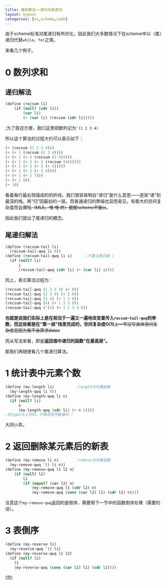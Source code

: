 ```yaml
---
title: 基础算法——递归与尾递归
layout: mypost
categories: [oi,scheme,code]
---
```


由于scheme标准对尾递归有所优化，因此我们大多数情况下在scheme中以（尾）递归代替```while```，```for```之类。

来看几个例子。

# 0 数列求和

## 递归解法

````scheme
(define (recsum li)
    (if (null? (cdr li))
        (car li)
        (+ (car li) (recsum (cdr li)))))
````

;为了叙述方便，我们这里把数列记为```'(1 2 3 4)```

所以这个算法的过程大约可以表示如下：

```scheme
(+ (recsum (1 2 3 4)))
(+ (+ 1 (recsum (2 3 4))))
(+ (+ 1 (+ 2 (recsum (3 4)))))
(+ (+ 1 (+ 2 (+ 3 (recsum (4))))))
(+ (+ 1 (+ 2 (+ 3 (+ 4)))))
(+ (+ 1 (+ 2 (+ 3 4))))
(+ (+ 1 (+ 2 7)))
(+ (+ 1 9))
(+ 10)
```

看着每行最右侧描成的的折线，我们很容易明白“递归”是什么意思——逐渐“递”到最深的栈，再“归”回最初的一层。而普通递归的弊端也显而易见，有极大的空间复杂度而会爆栈~~（MLE，噔 噔 咚）醒醒scheme不能oi~~。

因此我们提出了尾递归的概念。

## 尾递归解法

```scheme
(define (recsum-tail li)
  (recsum-tail-qwq li 0))
(define (recsum-tail-qwq li i)		;不要注意后缀（
  (if (null? li)
      i
      (recsum-tail-qwq (cdr li) (+ (car li) i))))
```

同上，表示算法过程为：

```scheme
(recsum-tail-qwq (1 2 3 4) (+ 0))
(recsum-tail-qwq (2 3 4) (+ 1 0))
(recsum-tail-qwq (3 4) (+ 1 2 0))
(recsum-tail-qwq (4) (+ 1 2 3 0))
(recsum-tail-qwq ('()) (+ 1 2 3 4 0))
```

**也就是说我们实际上是在相当于一遍又一遍地改变着传入```recsum-tail-qwq```的参数，而这些都是在“第一层”栈里完成的，空间复杂度O(1)**~~上一节没写具体空间复杂度是因为我不会算求dalao~~

而从写法来看，即是**返回值中递归的函数“在最高层”。**

那我们再随便看几个尾递归算法。



# 1 统计表中元素个数

```scheme
(define (my-length li)			;length为内置函数
  (my-length-qwq li 0))
(define (my-length-qwq li n)
  (if (null? li)
      n
      (my-length-qwq (cdr li) (+ n 1))))
;在typora上写的，不确定括号数量对（
```

大同小异。



# 2 返回删除某元素后的新表

```scheme
(define (my-remove li n)		;remove为内置函数
  (my-remove-qwq '() li n))
(define (my-remove-qwq l1 l2 n)
    (if (null? l2)
        l1
        (if (equal? (car l2) n)
            (my-remove-qwq l1 (cdr l2) n)
            (my-remove-qwq (cons (car l2) l1) (cdr l2) n))))
```

注意这个```my-remove-qwq```返回的是倒序，需要用下一节中的函数倒序处理（需要的话）。



# 3 表倒序

```scheme
(define (my-reverse li)
  (my-reverse-qwq '() li)
(define (my-reverse-qwq l1 l2)
  (if (null? l2)
    l1
    (my-reverse-qwq (cons (car l2) l1) (cdr l2))))
```





(完)